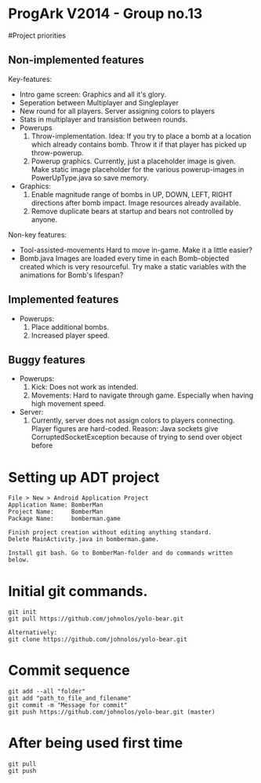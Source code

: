 ProgArk V2014 - Group no.13
=========

#Project priorities
## Non-implemented features
Key-features:
* Intro game screen: Graphics and all it's glory.
* Seperation between Multiplayer and Singleplayer
* New round for all players. Server assigning colors to players
* Stats in multiplayer and transistion between rounds.
*	Powerups
	1.	Throw-implementation.
		Idea: If you try to place a bomb at a location which already contains bomb. Throw it if that player has picked up throw-powerup.
	2.	Powerup graphics.
		Currently, just a placeholder image is given. Make static image placeholder for the various powerup-images in PowerUpType.java so save memory.
*	Graphics:
	1.	Enable magnitude range of bombs in UP, DOWN, LEFT, RIGHT directions after bomb impact.
		Image resources already available.
	2. Remove duplicate bears at startup and bears not controlled by anyone.


Non-key features:
*	Tool-assisted-movements
	Hard to move in-game. Make it a little easier?
*	Bomb.java
	Images are loaded every time in each Bomb-objected created which is very resourceful.
	Try make a static variables with the animations for Bomb's lifespan?


## Implemented features
*	Powerups:
	1.	Place additional bombs.
	2.	Increased player speed.


## Buggy features
*	Powerups:
	1.	Kick: Does not work as intended.
	2.	Movements: Hard to navigate through game. Especially when having high movement speed.
*	Server:
	1.	Currently, server does not assign colors to players connecting. Player figures are hard-coded.
		Reason: Java sockets give CorruptedSocketException because of trying to send over object before

# Setting up ADT project
```
File > New > Android Application Project
Application Name: BomberMan
Project Name:     BomberMan
Package Name:     bomberman.game

Finish project creation without editing anything standard.
Delete MainActivity.java in bomberman.game.

Install git bash. Go to BomberMan-folder and do commands written below.
```

# Initial git commands.
```
git init
git pull https://github.com/johnolos/yolo-bear.git

Alternatively:
git clone https://github.com/johnolos/yolo-bear.git

```

# Commit sequence
```
git add --all "folder"
git add "path_to_file_and_filename"
git commit -m "Message for commit"
git push https://github.com/johnolos/yolo-bear.git (master)
```
# After being used first time
```
git pull
git push
```

